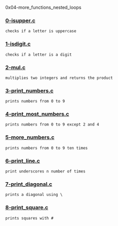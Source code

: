 0x04-more_functions_nested_loops


### [0-isupper.c](./0-isupper.c)
```
checks if a letter is uppercase
```


### [1-isdigit.c](./1-isdigit.c)
```
checks if a letter is a digit
```


### [2-mul.c](./2-mul.c)
```
multiplies two integers and returns the product
```


### [3-print_numbers.c](./3-print_numbers.c)
```
prints numbers from 0 to 9
```


### [4-print_most_numbers.c](./4-print_most_numbers.c)
```
prints numbers from 0 to 9 except 2 and 4
```


### [5-more_numbers.c](./5-more_numbers.c)
```
prints numbers from 0 to 9 ten times
```


### [6-print_line.c](./6-print_line.c)
```
print underscores n number of times
```


### [7-print_diagonal.c](./7-print_diagonal.c)
```
prints a diagonal using \
```


### [8-print_square.c](./8-print_square.c)
```
prints squares with #
```


